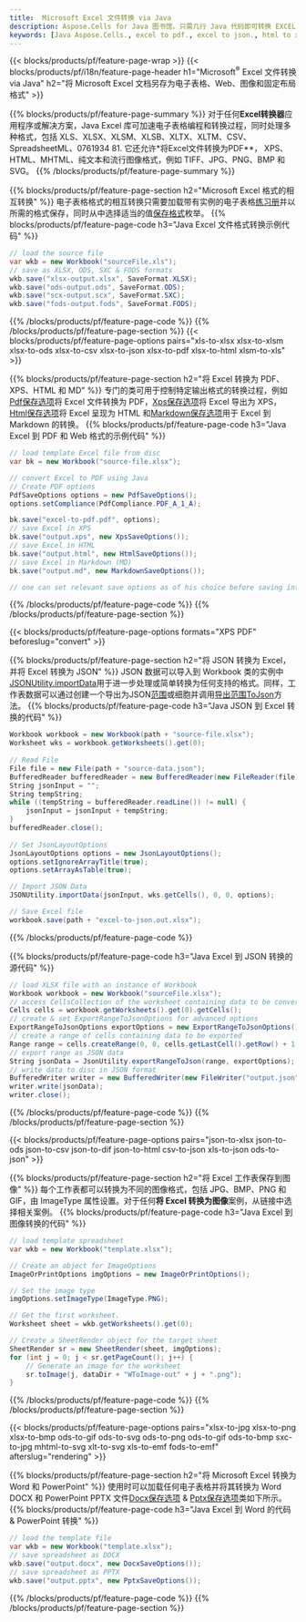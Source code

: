 ```yaml
---
title:  Microsoft Excel 文件转换 via Java
description: Aspose.Cells for Java 图书馆。只需几行 Java 代码即可转换 EXCEL、JSON、PDF、XML、HTML、TXT、TSV、CSV、SQL、JPG、PNG 等格式。
keywords: [Java Aspose.Cells., excel to pdf., excel to json., html to xps., csv to json., json to pdf., xml to excel and Convert files between various formats in Java]
---
```

{{< blocks/products/pf/feature-page-wrap >}}
{{< blocks/products/pf/i18n/feature-page-header h1="Microsoft<sup>&reg;</sup> Excel 文件转换 via Java" h2="将 Microsoft Excel 文档另存为电子表格、Web、图像和固定布局格式" >}}

{{% blocks/products/pf/feature-page-summary %}}
对于任何**Excel转换器**应用程序或解决方案，Java Excel 库可加速电子表格编程和转换过程，同时处理多种格式，包括 XLS、XLSX、XLSM、XLSB、XLTX、XLTM、CSV、SpreadsheetML、0761934 81. 它还允许*将Excel文件转换为PDF**， XPS、HTML、MHTML、纯文本和流行图像格式，例如 TIFF、JPG、PNG、BMP 和 SVG。
{{% /blocks/products/pf/feature-page-summary %}}

{{% blocks/products/pf/feature-page-section h2="Microsoft Excel 格式的相互转换" %}}
电子表格格式的相互转换只需要加载带有实例的电子表格[练习册](https://reference.aspose.com/cells/java/com.aspose.cells/Workbook)并以所需的格式保存，同时从中选择适当的值[保存格式](https://reference.aspose.com/cells/java/com.aspose.cells/SaveFormat)枚举。
{{% blocks/products/pf/feature-page-code h3="Java Excel 文件格式转换示例代码" %}}

```cs
// load the source file
var wkb = new Workbook("sourceFile.xls");
// save as XLSX, ODS, SXC & FODS formats
wkb.save("xlsx-output.xlsx", SaveFormat.XLSX);
wkb.save("ods-output.ods", SaveFormat.ODS);
wkb.save("scx-output.scx", SaveFormat.SXC);
wkb.save("fods-output.fods", SaveFormat.FODS);
```
{{% /blocks/products/pf/feature-page-code %}}
{{% /blocks/products/pf/feature-page-section %}}
{{< blocks/products/pf/feature-page-options pairs="xls-to-xlsx xlsx-to-xlsm xlsx-to-ods xlsx-to-csv xlsx-to-json xlsx-to-pdf xlsx-to-html xlsm-to-xls" >}}


{{% blocks/products/pf/feature-page-section h2="将 Excel 转换为 PDF、XPS、HTML 和 MD" %}}
专门的类可用于控制特定输出格式的转换过程，例如[Pdf保存选项](https://reference.aspose.com/cells/java/com.aspose.cells/PdfSaveOptions)将 Excel 文件转换为 PDF，[Xps保存选项](https://reference.aspose.com/cells/java/com.aspose.cells/XpsSaveOptions)将 Excel 导出为 XPS，[Html保存选项](https://reference.aspose.com/cells/java/com.aspose.cells/HtmlSaveOptions)将 Excel 呈现为 HTML 和[Markdown保存选项](https://reference.aspose.com/cells/java/com.aspose.cells/MarkdownSaveOptions)用于 Excel 到 Markdown 的转换。
{{% blocks/products/pf/feature-page-code h3="Java Excel 到 PDF 和 Web 格式的示例代码" %}}

```cs
// load template Excel file from disc
var bk = new Workbook("source-file.xlsx");

// convert Excel to PDF using Java
// Create PDF options
PdfSaveOptions options = new PdfSaveOptions();
options.setCompliance(PdfCompliance.PDF_A_1_A);

bk.save("excel-to-pdf.pdf", options);
// save Excel in XPS
bk.save("output.xps", new XpsSaveOptions());
// save Excel in HTML
bk.save("output.html", new HtmlSaveOptions());
// save Excel in Markdown (MD)
bk.save("output.md", new MarkdownSaveOptions());

// one can set relevant save options as of his choice before saving into relevant format
```
{{% /blocks/products/pf/feature-page-code %}}
{{% /blocks/products/pf/feature-page-section %}}

{{< blocks/products/pf/feature-page-options formats="XPS PDF" beforeslug="convert" >}}

{{% blocks/products/pf/feature-page-section h2="将 JSON 转换为 Excel，并将 Excel 转换为 JSON" %}}
 JSON 数据可以导入到 Workbook 类的实例中[JSONUtility.importData](https://reference.aspose.com/cells/java/com.aspose.cells/jsonutility#importData)用于进一步处理或简单转换为任何支持的格式。同样，工作表数据可以通过创建一个导出为JSON[范围](https://reference.aspose.com/cells/java/com.aspose.cells/range)或细胞并调用[导出范围ToJson](https://reference.aspose.com/cells/java/com.aspose.cells/jsonutility)方法。
{{% blocks/products/pf/feature-page-code h3="Java JSON 到 Excel 转换的代码" %}}
```cs
Workbook workbook = new Workbook(path + "source-file.xlsx");
Worksheet wks = workbook.getWorksheets().get(0);
		
// Read File
File file = new File(path + "source-data.json");
BufferedReader bufferedReader = new BufferedReader(new FileReader(file));
String jsonInput = "";
String tempString;
while ((tempString = bufferedReader.readLine()) != null) {
	jsonInput = jsonInput + tempString; 
}
bufferedReader.close();
							
// Set JsonLayoutOptions
JsonLayoutOptions options = new JsonLayoutOptions();
options.setIgnoreArrayTitle(true);
options.setArrayAsTable(true);

// Import JSON Data
JSONUtility.importData(jsonInput, wks.getCells(), 0, 0, options);

// Save Excel file
workbook.save(path + "excel-to-json.out.xlsx");
```
{{% /blocks/products/pf/feature-page-code %}}

{{% blocks/products/pf/feature-page-code h3="Java Excel 到 JSON 转换的源代码" %}}
```cs
// load XLSX file with an instance of Workbook
Workbook workbook = new Workbook("sourceFile.xlsx");
// access CellsCollection of the worksheet containing data to be converted
Cells cells = workbook.getWorksheets().get(0).getCells();
// create & set ExportRangeToJsonOptions for advanced options
ExportRangeToJsonOptions exportOptions = new ExportRangeToJsonOptions();
// create a range of cells containing data to be exported
Range range = cells.createRange(0, 0, cells.getLastCell().getRow() + 1, cells.getLastCell().getColumn() + 1);
// export range as JSON data
String jsonData = JsonUtility.exportRangeToJson(range, exportOptions);
// write data to disc in JSON format
BufferedWriter writer = new BufferedWriter(new FileWriter("output.json"));
writer.write(jsonData);
writer.close();    
```
{{% /blocks/products/pf/feature-page-code %}}
{{% /blocks/products/pf/feature-page-section %}}

{{< blocks/products/pf/feature-page-options pairs="json-to-xlsx json-to-ods json-to-csv json-to-dif json-to-html csv-to-json xls-to-json ods-to-json" >}}

{{% blocks/products/pf/feature-page-section h2="将 Excel 工作表保存到图像" %}}
每个工作表都可以转换为不同的图像格式，包括 JPG、BMP、PNG 和 GIF，由 ImageType 属性设置。对于任何**将 Excel 转换为图像**案例，从链接中选择相关案例。
{{% blocks/products/pf/feature-page-code h3="Java Excel 到图像转换的代码" %}}
```cs
// load template spreadsheet
var wkb = new Workbook("template.xlsx");

// Create an object for ImageOptions
ImageOrPrintOptions imgOptions = new ImageOrPrintOptions();

// Set the image type
imgOptions.setImageType(ImageType.PNG);

// Get the first worksheet.
Worksheet sheet = wkb.getWorksheets().get(0);

// Create a SheetRender object for the target sheet
SheetRender sr = new SheetRender(sheet, imgOptions);
for (int j = 0; j < sr.getPageCount(); j++) {
	// Generate an image for the worksheet
	sr.toImage(j, dataDir + "WToImage-out" + j + ".png");
}
```
{{% /blocks/products/pf/feature-page-code %}}
{{% /blocks/products/pf/feature-page-section %}}

{{< blocks/products/pf/feature-page-options pairs="xlsx-to-jpg xlsx-to-png xlsx-to-bmp ods-to-gif ods-to-svg ods-to-png ods-to-gif ods-to-bmp sxc-to-jpg mhtml-to-svg xlt-to-svg xls-to-emf fods-to-emf" afterslug="rendering" >}}

{{% blocks/products/pf/feature-page-section h2="将 Microsoft Excel 转换为 Word 和 PowerPoint" %}}
使用时可以加载任何电子表格并将其转换为 Word DOCX 和 PowerPoint PPTX 文件[Docx保存选项](https://reference.aspose.com/cells/java/com.aspose.cells/DocxSaveOptions) & [Pptx保存选项](https://reference.aspose.com/cells/java/com.aspose.cells/PptxSaveOptions)类如下所示。
{{% blocks/products/pf/feature-page-code h3="Java Excel 到 Word 的代码 & PowerPoint 转换" %}}
```cs
// load the template file
var wkb = new Workbook("template.xlsx");
// save spreadsheet as DOCX
wkb.save("output.docx", new DocxSaveOptions());
// save spreadsheet as PPTX
wkb.save("output.pptx", new PptxSaveOptions());
```
{{% /blocks/products/pf/feature-page-code %}}
{{% /blocks/products/pf/feature-page-section %}}
